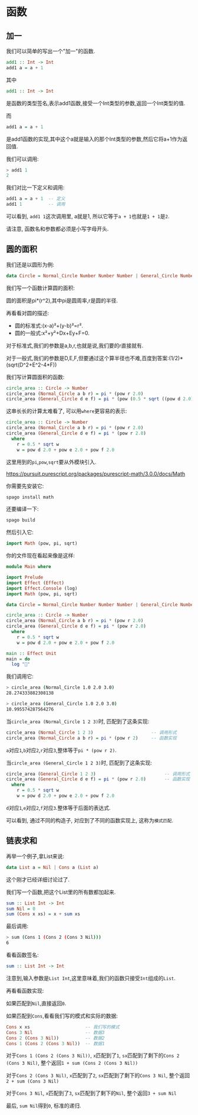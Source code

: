 # 函数

## 加一

我们可以简单的写出一个"加一"的函数.

```haskell
add1 :: Int -> Int
add1 a = a + 1
```

其中

```haskell
add1 :: Int -> Int
```

是函数的类型签名,表示add1函数,接受一个Int类型的参数,返回一个Int类型的值.

而

```haskell
add1 a = a + 1
```

是add1函数的实现,其中这个a就是输入的那个Int类型的参数,然后它将a+1作为返回值.

我们可以调用:

```haskell
> add1 1
2
```

我们对比一下定义和调用:

```haskell
add1 a = a + 1  -- 定义
add1 1          -- 调用
```

可以看到, `add1 1`这次调用里, a就是1, 所以它等于`a + 1`也就是`1 + 1`是`2`.

请注意, 函数名和参数都必须是小写字母开头.

## 圆的面积

我们还是以圆形为例:

```haskell
data Circle = Normal_Circle Number Number Number | General_Circle Number Number Number
```

我们写一个函数计算圆的面积:

圆的面积是pi*(r^2),其中pi是圆周率,r是圆的半径.

再看看对圆的描述:

- 圆的标准式:(x-a)²+(y-b)²=r².
- 圆的一般式:x²+y²+Dx+Ey+F=0.

对于标准式,我们的参数是a,b,r,也就是说,我们要的r直接就有.

对于一般式,我们的参数是D,E,F,但要通过这个算半径也不难,百度到答案:(1/2)\*(sqrt(D^2+E^2-4\*F))

我们写计算圆面积的函数:

```haskell
circle_area :: Circle -> Number
circle_area (Normal_Circle a b r) = pi * (pow r 2.0)
circle_area (General_Circle d e f) = pi * (pow (0.5 * sqrt ((pow d 2.0) + (pow e 2.0) - (4.0 * f))) 2.0)
```

这串长长的计算太难看了, 可以用`where`更容易的表示:

```haskell
circle_area :: Circle -> Number
circle_area (Normal_Circle a b r) = pi * (pow r 2.0)
circle_area (General_Circle d e f) = pi * (pow r 2.0)
  where
    r = 0.5 * sqrt w
    w = pow d 2.0 + pow e 2.0 + pow f 2.0
```

这里用到的`pi`,`pow`,`sqrt`要从外模块引入.

https://pursuit.purescript.org/packages/purescript-math/3.0.0/docs/Math

你需要先安装它:

```bash
spago install math
```

还要编译一下:

```bash
spago build
```

然后引入它:

```haskell
import Math (pow, pi, sqrt)
```

你的文件现在看起来像是这样:

```haskell
module Main where

import Prelude
import Effect (Effect)
import Effect.Console (log)
import Math (pow, pi, sqrt)

data Circle = Normal_Circle Number Number Number | General_Circle Number Number Number

circle_area :: Circle -> Number
circle_area (Normal_Circle a b r) = pi * (pow r 2.0)
circle_area (General_Circle d e f) = pi * (pow r 2.0)
  where
    r = 0.5 * sqrt w
    w = pow d 2.0 + pow e 2.0 + pow f 2.0

main :: Effect Unit
main = do
  log "🍝"

```

我们调用它:

```bash
> circle_area (Normal_Circle 1.0 2.0 3.0)
28.274333882308138

> circle_area (General_Circle 1.0 2.0 3.0)
10.995574287564276
```

当`circle_area (Normal_Circle 1 2 3)`时, 匹配到了这条实现:

```haskell
circle_area (Normal_Circle 1 2 3)                      -- 调用形式
circle_area (Normal_Circle a b r) = pi * (pow r 2)     -- 函数实现
```

`a`对应`1`,`b`对应`2`,`r`对应`3`,整体等于`pi * (pow r 2)`.

当`circle_area (General_Circle 1 2 3)`时, 匹配到了这条实现:

```haskell
circle_area (General_Circle 1 2 3)                          -- 调用形式
circle_area (General_Circle d e f) = pi * (pow r 2.0)       -- 函数实现
  where
    r = 0.5 * sqrt w
    w = pow d 2.0 + pow e 2.0 + pow f 2.0
```

`d`对应`1`,`e`对应`2`,`f`对应`3`.整体等于后面的表达式.

可以看到, 通过不同的构造子, 对应到了不同的函数实现上, 这称为`模式匹配`.

## 链表求和

再举一个例子,拿List来说:

```haskell
data List a = Nil | Cons a (List a)
```

这个刚才已经详细讨论过了.

我们写一个函数,把这个List里的所有数都加起来.

```haskell
sum :: List Int -> Int
sum Nil = 0
sum (Cons x xs) = x + sum xs
```

最后调用:

```bash
> sum (Cons 1 (Cons 2 (Cons 3 Nil)))
6
```

看看函数签名:

```haskell
sum :: List Int -> Int
```

注意到,输入参数是`List Int`,这里意味着,我们的函数只接受`Int`组成的`List`.

再看看函数实现:

如果匹配到`Nil`,直接返回`0`.

如果匹配到`Cons`,看看我们写的模式和实际的数据:

```haskell
Cons x xs                     -- 我们写的模式
Cons 3 Nil                    -- 数据3
Cons 2 (Cons 3 Nil))          -- 数据2
Cons 1 (Cons 2 (Cons 3 Nil))  -- 数据1
```

对于`Cons 1 (Cons 2 (Cons 3 Nil))`, `x`匹配到了`1`, `sx`匹配到了剩下的`Cons 2 (Cons 3 Nil)`, 整个返回`1 + sum (Cons 2 (Cons 3 Nil))`

对于`Cons 2 (Cons 3 Nil)`, `x`匹配到了`2`, `sx`匹配到了剩下的`Cons 3 Nil`, 整个返回`2 + sum (Cons 3 Nil)`

对于`Cons 3 Nil`, `x`匹配到了`3`, `sx`匹配到了剩下的`Nil`, 整个返回`3 + sum Nil`

最后, `sum Nil`得到`0`, 标准的递归.